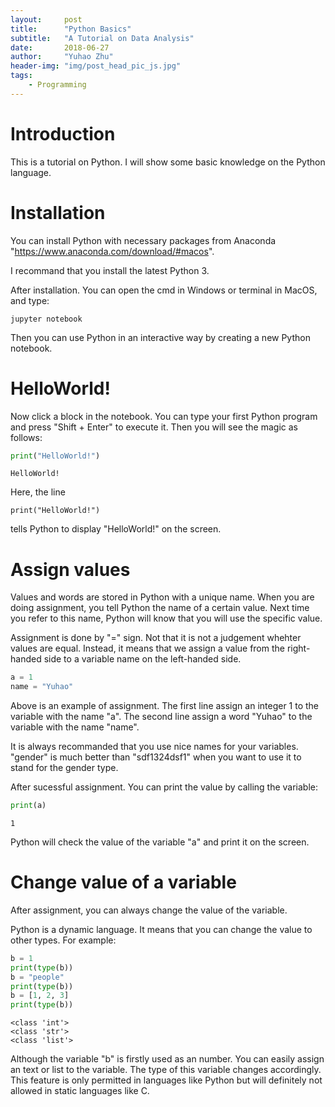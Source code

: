 ```yaml
---
layout:     post
title:      "Python Basics"
subtitle:   "A Tutorial on Data Analysis"
date:       2018-06-27
author:     "Yuhao Zhu"
header-img: "img/post_head_pic_js.jpg"
tags:
    - Programming
---
```



# Introduction
This is a tutorial on Python. I will show some basic knowledge on the Python language.

# Installation

You can install Python with necessary packages from Anaconda "https://www.anaconda.com/download/#macos".

I recommand that you install the latest Python 3.

After installation. You can open the cmd in Windows or terminal in MacOS, and type:

```
jupyter notebook
```
Then you can use Python in an interactive way by creating a new Python notebook.

# HelloWorld!

Now click a block in the notebook. You can type your first Python program and press "Shift + Enter" to execute it. Then you will see the magic as follows:


```python
print("HelloWorld!")
```

    HelloWorld!


Here, the line
```
print("HelloWorld!")
```
tells Python to display "HelloWorld!" on the screen.

# Assign values

Values and words are stored in Python with a unique name. When you are doing assignment, you tell Python the name of a certain value. Next time you refer to this name, Python will know that you will use the specific value.

Assignment is done by "=" sign. Not that it is not a judgement whehter values are equal. Instead, it means that we assign a value from the right-handed side to a variable name on the left-handed side.


```python
a = 1
name = "Yuhao"
```

Above is an example of assignment. The first line assign an integer 1 to the variable with the name "a". The second line assign a word "Yuhao" to the variable with the name "name".

It is always recommanded that you use nice names for your variables. "gender" is much better than "sdf1324dsf1" when you want to use it to stand for the gender type.

After sucessful assignment. You can print the value by calling the variable:


```python
print(a)
```

    1


Python will check the value of the variable "a" and print it on the screen.

# Change value of a variable

After assignment, you can always change the value of the variable.

Python is a dynamic language. It means that you can change the value to other types. For example:


```python
b = 1
print(type(b))
b = "people"
print(type(b))
b = [1, 2, 3]
print(type(b))
```

    <class 'int'>
    <class 'str'>
    <class 'list'>


Although the variable "b" is firstly used as an number. You can easily assign an text or list to the variable. The type of this variable changes accordingly. This feature is only permitted in languages like Python but will definitely not allowed in static languages like C.


```python

```
